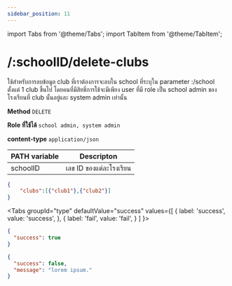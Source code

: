 ```yaml
---
sidebar_position: 11
---
```


import Tabs from '@theme/Tabs';
import TabItem from '@theme/TabItem';

# /:schoolID/delete-clubs


ใช้สำหรับการลบข้อมูล club ที่เราต้องการจะลบใน school ที่ระบุใน parameter :/school ตั้งแต่ 1 club ขึ้นไป โดยคนที่มีสิทธิ์การใช้จะมีเพียง user ที่มี role เป็น school admin ของโรงเรียนที่ club นั้นอยู่และ system admin เท่านั้น

**Method** `DELETE`


**Role ที่ใช้ได้** `school admin, system admin`


**content-type** `application/json`

|PATH variable |Descripton|
|-----|--------|
|schoolID|เลข ID ของแต่ละโรงเรียน |

```json title="Request"
{
    "clubs":[{"club1"},{"club2"}]
}
```

<Tabs
  groupId="type"
  defaultValue="success"
  values={[
    { label: 'success', value: 'success', },
    { label: 'fail', value: 'fail', }
  ]
}>

<TabItem value="success">

```json title="Response"
{
  "success": true
}
```
</TabItem>

<TabItem value="fail">

```json title="Response"
{
  "success": false,
  "message": "lorem ipsum."
}
```
</TabItem>

</Tabs>